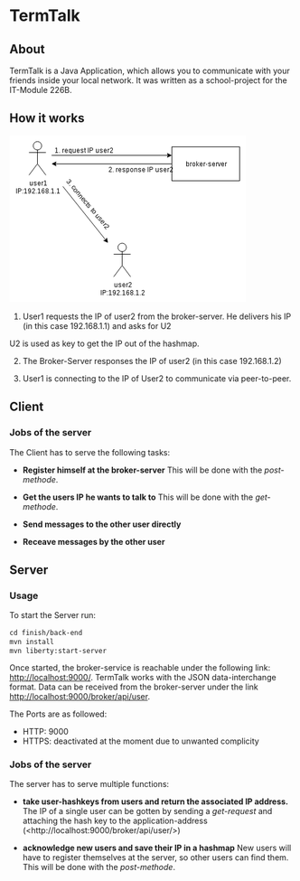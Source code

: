# TermTalk

## About

TermTalk is a Java Application, which allows you to communicate with your friends inside your local network.
It was written as a school-project for the IT-Module 226B.

## How it works
![](mdwiki/subChapter/images/howitworks.png)

1. User1 requests the IP of user2 from the broker-server.
He delivers his IP (in this case 192.168.1.1) and asks for U2

U2 is used as key to get the IP out of the hashmap.

2. The Broker-Server responses the IP of user2 (in this case 192.168.1.2)

3. User1 is connecting to the IP of User2 to communicate via peer-to-peer.

## Client


### Jobs of the server

The Client has to serve the following tasks:
  * __Register himself at the broker-server__
    This will be done with the _post-methode_.
  * __Get the users IP he wants to talk to__
    This will be done with the _get-methode_.
  * __Send messages to the other user directly__

  * __Receave messages by the other user__

## Server

### Usage
To start the Server run:
```
cd finish/back-end
mvn install
mvn liberty:start-server
```
Once started, the broker-service is reachable under the following link: <http://localhost:9000/>.
TermTalk works with the JSON data-interchange format. Data can be received from the broker-server under the link <http://localhost:9000/broker/api/user>.

The Ports are as followed:
  * HTTP: 9000
  * HTTPS: deactivated at the moment due to unwanted complicity

### Jobs of the server

The server has to serve multiple functions:
  * __take user-hashkeys from users and return the associated IP address.__
    The IP of a single user can be gotten by sending a _get-request_ and attaching the hash key to the application-address (<http://localhost:9000/broker/api/user/<hashkey>>)

  * __acknowledge new users and save their IP in a hashmap__
    New users will have to register themselves at the server, so other users can find them. This will be done with the _post-methode_.
